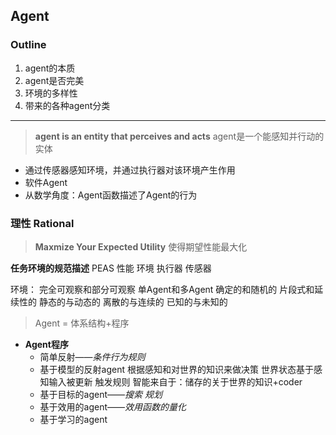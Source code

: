 ## Agent
### Outline
1. agent的本质
2. agent是否完美
3. 环境的多样性
4. 带来的各种agent分类
---
> **agent is an entity that perceives and acts**
> agent是一个能感知并行动的实体
- 通过传感器感知环境，并通过执行器对该环境产生作用
- 软件Agent
- 从数学角度：Agent函数描述了Agent的行为

### 理性 Rational
> **Maxmize Your Expected Utility**
> 使得期望性能最大化

**任务环境的规范描述**
PEAS
性能 环境 执行器 传感器

环境：
完全可观察和部分可观察      单Agent和多Agent
确定的和随机的		片段式和延续性的
静态的与动态的		离散的与连续的
已知的与未知的

> Agent = 体系结构+程序

- **Agent程序**
	- 简单反射——*条件行为规则*
	- 基于模型的反射agent
	根据感知和对世界的知识来做决策
	世界状态基于感知输入被更新
	触发规则
	智能来自于：储存的关于世界的知识+coder
	- 基于目标的agent——*搜索 规划*
	- 基于效用的agent——*效用函数的量化*
	- 基于学习的agent